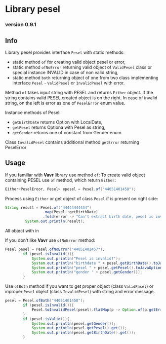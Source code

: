 # Library pesel
### version 0.9.1

## Info

Library pesel provides interface `Pesel` with static methods:
 * static method `of` for creating valid object pesel or error,
 * static method `ofNoError` returning valid object of `ValidPesel` class or special instance INVALID in case of non valid string,
 * static method `both` returning object of one from two class implementing interface `Pesel` - `ValidPesel` or `InvalidPesel` with error.
 
 Method `of` takes input string with PESEL and returns `Either` object. If the string contains valid PESEL created object is on the right. In case of invalid string, on the left is error as one of `PeselError` enum value.
 
 Instance methods of Pesel:
 * `getBirthDate` returns Option with LocalDate,
 * `getPesel` returns Optiona with Pesel as string,
 * `getGender` returns one of constant from Gender enum.
 
 Class `InvalidPesel`  contains additional method `getError` returning PeselError
 
 ## Usage
If you familiar with **Vavr** library use method `of`: 
To create valid object containing PESEL use `of` method, which return `Either`:
 ```java
Either<PeselEroor, Pesel> epesel = Pesel.of("44051401458");
```
 
 Process using `Either` or get object of class `Pesel` if is present on right side:
 
```java
String result = Pesel.of("44444444444")
                 .map(Pesel::getBirthDate)
                 .fold(error -> "Can't extract birth date, pesel is invalid due the error: " + error.getErrorMessage(), date -> date.get().toString());
         System.out.println(result);
```
All object with in     
       
         
If you don't like **Vavr** use `ofNoError` method:
```java
Pesel pesel = Pesel.ofNoError("44051401457");
        if (pesel.isInvalid()){
            System.out.println("Pesel is invalid!");
            System.out.println("birthdate " + pesel.getBirthDate().toJavaOptional());
            System.out.println("pesel " + pesel.getPesel().toJavaOptional());
            System.out.println("gender " + pesel.getGender());
        }
```

Use `ofBoth` method if you want to get proper object (class `ValidPasel`) or inproper `Pesel` object (class `InvalidPesel`) with string and error message.
```java
pesel = Pesel.ofBoth("44051401458");
        if (pesel.isInvalid()){
            Pesel.toInvalidPesel(pesel).flatMap(p -> Option.of(p.getError().getErrorMessage())).toJavaOptional().ifPresent(error -> System.out.println(error));
        }
        if (pesel.isValid()){
            System.out.println(pesel.getGender());
            System.out.println(pesel.getPesel().get());
            System.out.println(pesel.getBirthDate().get());
        }
```

   
 
